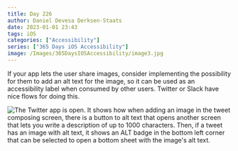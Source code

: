 ```yaml
---
title: Day 226
author: Daniel Devesa Derksen-Staats
date: 2023-01-01 23:43
tags: iOS
categories: ["Accessibility"]
series: ["365 Days iOS Accessibility"]
image: /Images/365DaysIOSAccessibility/image3.jpg
---
```


If your app lets the user share images, consider implementing the possibility for them to add an alt text for the image, so it can be used as an accessibility label when consumed by other users. Twitter or Slack have nice flows for doing this.

![The Twitter app is open. It shows how when adding an image in the tweet composing screen, there is a button to alt text that opens another screen that lets you write a description of up to 1000 characters. Then, if a tweet has an image with alt text, it shows an ALT badge in the bottom left corner that can be selected to open a bottom sheet with the image's alt text.](/Images/365DaysIOSAccessibility/image3.jpg)

